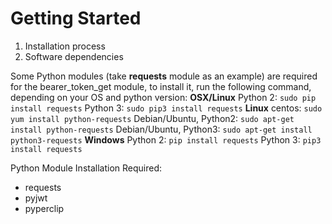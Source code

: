 # Getting Started
1.	Installation process
2.	Software dependencies

Some Python modules (take **requests** module as an example) are required for the bearer_token_get module, to install it, run the following command, depending on your OS and python version:
  **OSX/Linux**
    Python 2: `sudo pip install requests`
    Python 3: `sudo pip3 install requests`
  **Linux**
    centos: `sudo yum install python-requests`
    Debian/Ubuntu, Python2: `sudo apt-get install python-requests`
    Debian/Ubuntu, Python3: `sudo apt-get install python3-requests`
  **Windows**
  Python 2: `pip install requests`
  Python 3: `pip3 install requests`

Python Module Installation Required:
  - requests
  - pyjwt
  - pyperclip
